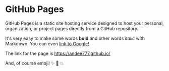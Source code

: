 # GitHub Pages
GitHub Pages is a static site hosting service designed to host your personal, organization, or project pages directly from a GitHub repository.

It's very easy to make some words **bold** and other words *italic* with Markdown. You can even [link to Google!](http://google.com)

The link for the page is https://andee777.github.io/

And, of course emoji! :sparkles: :camel: :boom:
